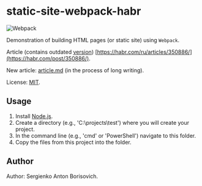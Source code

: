 # static-site-webpack-habr

![Webpack](https://raw.githubusercontent.com/Harrix/static-site-webpack-habr/master/img/featured-image.png)

Demonstration of building HTML pages (or static site) using `Webpack`.

Article (contains outdated [version](https://github.com/Harrix/static-site-webpack-habr/releases/tag/v1.0)) [https://habr.com/ru/articles/350886/](https://habr.com/post/350886/).

New article: [article.md](https://github.com/Harrix/static-site-webpack-habr/blob/master/docs/article.md) (in the process of long writing).

License: [MIT](https://github.com/Harrix/static-site-webpack-habr/blob/master/LICENSE.md).

## Usage

1. Install [Node.js](https://nodejs.org/en/).
2. Create a directory (e.g., 'C:\projects\test') where you will create your project.
3. In the command line (e.g., 'cmd' or 'PowerShell') navigate to this folder.
4. Copy the files from this project into the folder.

## Author

Author: Sergienko Anton Borisovich.
